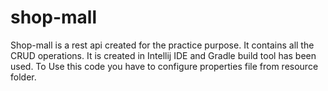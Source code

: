 # shop-mall
Shop-mall is a rest api created for the practice purpose.
It contains all the CRUD operations.
It is created in Intellij IDE and Gradle build tool has been used.
To Use this code you have to configure properties file from resource folder.
